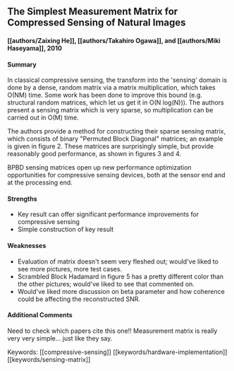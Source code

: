## The Simplest Measurement Matrix for Compressed Sensing of Natural Images

#### [[authors/Zaixing He]], [[authors/Takahiro Ogawa]], and [[authors/Miki Haseyama]], 2010

#### Summary
In classical compressive sensing, the transform into the 'sensing' domain is done by a dense, random matrix via a matrix multiplication, which takes O(NM) time. Some work has been done to improve this bound (e.g. structural random matrices, which let us get it in O(N log(N))). The authors present a sensing matrix which is very sparse, so multiplication can be carried out in O(M) time.

The authors provide a method for constructing their sparse sensing matrix, which consists of binary "Permuted Block Diagonal" matrices; an example is given in figure 2. These matrices are surprisingly simple, but provide reasonably good performance, as shown in figures 3 and 4.

BPBD sensing matrices open up new performance optimization opportunities for compressive sensing devices, both at the sensor end and at the processing end.

#### Strengths
 * Key result can offer significant performance improvements for compressive sensing
 * Simple construction of key result

#### Weaknesses
 * Evaluation of matrix doesn't seem very fleshed out; would've liked to see more pictures, more test cases.
 * Scrambled Block Hadamard in figure 5 has a pretty different color than the other pictures; would've liked to see that commented on.
 * Would've liked more discussion on beta parameter and how coherence could be affecting the reconstructed SNR.

#### Additional Comments
Need to check which papers cite this one!!
Measurement matrix is really very very simple... just like they say.

Keywords: [[compressive-sensing]] [[keywords/hardware-implementation]] [[keywords/sensing-matrix]]
